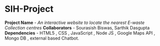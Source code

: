# SIH-Project
**Project Name** - *An interactive website to locate the nearest E-waste Collection centres*
**Collaborators** - Sourasish Biswas, Sarthik Dasgupta
**Dependencies** - HTML5 , CSS , JavaScript , Node JS , Google Maps API , Mongo DB , external based Chatbot.

